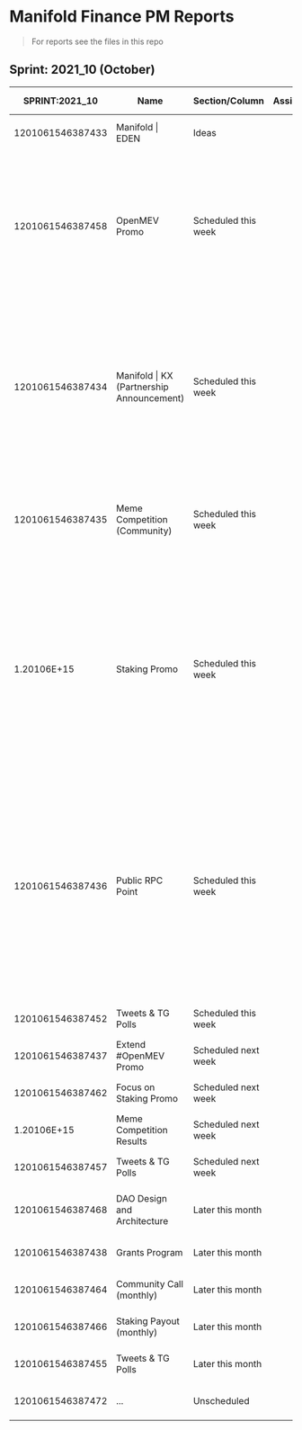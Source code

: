 # Manifold Finance PM Reports

> For reports see the files in this repo

## Sprint: 2021_10 (October)

| SPRINT:2021_10   | Name                                      | Section/Column      | Assignee | Notes                                                                                                                                                                     | Projects                  | Parent Task |
|------------------|-------------------------------------------|---------------------|----------|---------------------------------------------------------------------------------------------------------------------------------------------------------------------------|---------------------------|-------------|
| 1201061546387433 | Manifold \| EDEN                          | Ideas               |          |                                                                                                                                                                           | Manifold Content Calendar |             |
| 1201061546387458 | OpenMEV Promo                             | Scheduled this week |          | We already have the video, which we'll post on the day of the integration, but we should also write an article for the blog imo.                                          | Manifold Content Calendar |             |
| 1201061546387434 | Manifold \| KX (Partnership Announcement) | Scheduled this week |          | We're working on a video for this. If you can provide additional footage from KX, that would be helpful, but we can make it work regardless.                              | Manifold Content Calendar |             |
| 1201061546387435 | Meme Competition (Community)              | Scheduled this week |          | Ready to go, just need the green light.See Slack - marketing channel.                                                                                                     | Manifold Content Calendar |             |
| 1.20106E+15      | Staking Promo                             | Scheduled this week |          | Can you give us some stuff to work with? Staking DApp UI and Testnet planned for tomorrow, would be nice to be able to prepare stuff in advance.                          | Manifold Content Calendar |             |
| 1201061546387436 | Public RPC Point                          | Scheduled this week |          | Maybe we can make a video around the tutorial that you mentioned. Also, would be nice to have a name to brand it - could be simple. Need to push out a clear message too. | Manifold Content Calendar |             |
| 1201061546387452 | Tweets & TG Polls                         | Scheduled this week |          |                                                                                                                                                                           | Manifold Content Calendar |             |
| 1201061546387437 | Extend #OpenMEV Promo                     | Scheduled next week |          |                                                                                                                                                                           | Manifold Content Calendar |             |
| 1201061546387462 | Focus on Staking Promo                    | Scheduled next week |          |                                                                                                                                                                           | Manifold Content Calendar |             |
| 1.20106E+15      | Meme Competition Results                  | Scheduled next week |          |                                                                                                                                                                           | Manifold Content Calendar |             |
| 1201061546387457 | Tweets & TG Polls                         | Scheduled next week |          |                                                                                                                                                                           | Manifold Content Calendar |             |
| 1201061546387468 | DAO Design and Architecture               | Later this month    |          | Would like to have more info on this.                                                                                                                                     | Manifold Content Calendar |             |
| 1201061546387438 | Grants Program                            | Later this month    |          | October 2021                                                                                                                                                              | Manifold Content Calendar |             |
| 1201061546387464 | Community Call (monthly)                  | Later this month    |          |                                                                                                                                                                           | Manifold Content Calendar |             |
| 1201061546387466 | Staking Payout (monthly)                  | Later this month    |          |                                                                                                                                                                           | Manifold Content Calendar |             |
| 1201061546387455 | Tweets & TG Polls                         | Later this month    |          |                                                                                                                                                                           | Manifold Content Calendar |             |
| 1201061546387472 | ...                                       | Unscheduled         |          |                                                                                                                                                                           | Manifold Content Calendar |             |
